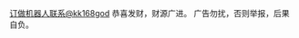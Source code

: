 [订做机器人联系@kk168god](https://raw.githubusercontent.com/nmcvb/0123/main/ab.jpg)
恭喜发财，财源广进。
广告勿扰，否则举报，后果自负。
